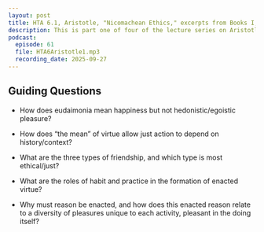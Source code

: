 ```yaml
---
layout: post
title: HTA 6.1, Aristotle, "Nicomachean Ethics," excerpts from Books I, II, and VIII
description: This is part one of four of the lecture series on Aristotle's "Nicomachean Ethics," excerpts from Books I, II, and VIII.
podcast:
  episode: 61
  file: HTA6Aristotle1.mp3
  recording_date: 2025-09-27
---
```


## Guiding Questions

* How does eudaimonia mean happiness but not hedonistic/egoistic pleasure?

* How does “the mean” of virtue allow just action to depend on history/context?

* What are the three types of friendship, and which type is most ethical/just?

* What are the roles of habit and practice in the formation of enacted virtue?

* Why must reason be enacted, and how does this enacted reason relate to a
diversity of pleasures unique to each activity, pleasant in the doing itself?
